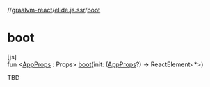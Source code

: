 //[graalvm-react](../../index.md)/[elide.js.ssr](index.md)/[boot](boot.md)

# boot

[js]\
fun &lt;[AppProps](boot.md) : Props&gt; [boot](boot.md)(init: ([AppProps](boot.md)?) -&gt; ReactElement&lt;*&gt;)

TBD

